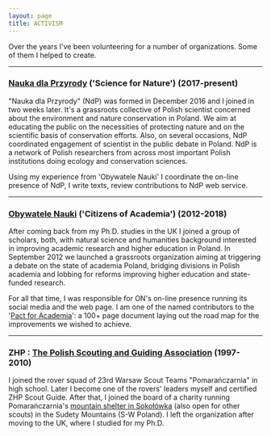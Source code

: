 ```yaml
---
layout: page
title: ACTIVISM
---
```


Over the years I've been volunteering for a number of organizations. Some of them I helped to create.

----------------------------------------------------------

### [Nauka dla Przyrody](https://naukadlaprzyrody.pl/) ('Science for Nature') (2017-present)

"Nauka dla Przyrody" (NdP) was formed in December 2016 and I joined in two weeks later. It's a grassroots collective of Polish scientist concerned about the environment and nature conservation in Poland. We aim at educating the public on the necessities of protecting nature and on the scientific basis of conservation efforts. Also, on several occasions, NdP coordinated engagement of scientist in the public debate in Poland. NdP is a network of Polish researchers from across most important Polish institutions doing ecology and conservation sciences.

Using my experience from 'Obywatele Nauki' I coordinate the on-line presence of NdP, I write texts, review contributions to NdP web service. 

----------------------------------------------------------

### [Obywatele Nauki](http://obywatelenauki.pl/about-us/) ('Citizens of Academia') (2012-2018)

After coming back from my Ph.D. studies in the UK I joined a group of scholars, both, with natural science and humanities background interested in improving academic research and higher education in Poland. In September 2012 we launched a grassroots organization aiming at triggering a debate on the state of academia Poland, bridging divisions in Polish academia and lobbing for reforms improving higher education and state-funded research.

For all that time, I was responsible for ON's on-line presence running its social media and the web page. I am one of the named contributors to the '[Pact for Academia](http://obywatelenauki.pl/2015/04/pakt-dla-nauki-wreszcie-opublikowany/)': a 100+ page document laying out the road map for the improvements we wished to achieve.

----------------------------------------------------------

### ZHP : [The Polish Scouting and Guiding Association](https://zhp.pl/serwis/en/) (1997-2010)

I joined the rover squad of 23rd Warsaw Scout Teams "Pomarańczarnia" in high school. Later I become one of the rovers' leaders myself and certified ZHP Scout Guide. After that, I joined the board of a charity running Pomarańczarnia's [mountain shelter in Sokołówka](https://www.instagram.com/sokolowka_hbt/) (also open for other scouts) in the Sudety Mountains (S-W Poland). I left the organization after moving to the UK, where I studied for my Ph.D.